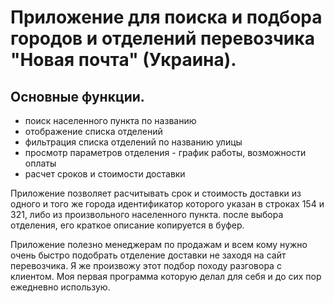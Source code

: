# Приложение для поиска и подбора городов и отделений перевозчика "Новая почта" (Украина).
## Основные функции.
- поиск населенного пункта по названию
- отображение списка отделений
- фильтрация списка отделений по названию улицы
- просмотр параметров отделения - график работы, возможности оплаты
- расчет сроков и стоимости доставки

Приложение позволяет расчитывать срок и стоимость доставки из одного и того же города идентификатор которого указан в строках 154 и 321, либо из произвольного населенного пункта.
после выбора отделения, его краткое описание копируется в буфер.

Приложение полезно менеджерам по продажам и всем кому нужно очень быстро подобрать отделение доставки не заходя на сайт перевозчика. Я же произвожу этот подбор походу разговора с клиентом. Моя первая программа которую делал для себя и до сих пор ежедневно использую.
